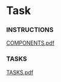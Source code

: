 # Task
### INSTRUCTIONS
[COMPONENTS.pdf](https://github.com/heisjuanda/course-app/files/11468205/INSTRUCTIONS.pdf)
### TASKS
[TASKS.pdf](https://github.com/heisjuanda/course-app/files/11468207/TASK.1.pdf)
